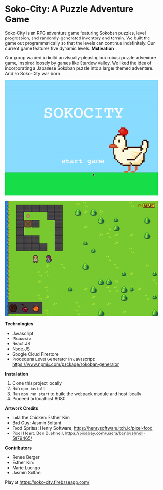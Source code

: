 # Soko-City: A Puzzle Adventure Game

Soko-City is an RPG adventure game featuring Sokoban puzzles, level progression, and randomly-generated inventory and terrain. We built the game out programmatically so that the levels can continue indefinitely. Our current game features five dynamic levels.
**Motivation**

Our group wanted to build an visually-pleasing but robust puzzle adventure game, inspired loosely by games like Stardew Valley. We liked the idea of incorporating a Japanese Sokoban puzzle into a larger themed adventure. And so Soko-City was born.

![intro scene](https://github.com/destination-pop/soko-city/blob/master/demo-intro.gif)

![level play](https://github.com/destination-pop/soko-city/blob/master/demo-level.gif)

**Technologies**
* Javascript
* Phaser.io
* React.JS
* Node.JS
* Google Cloud Firestore
* Procedural Level Generator in Javascript: https://www.npmjs.com/package/sokoban-generator

**Installation**
1. Clone this project locally
2. Run `npm install`
3. Run `npm run start` to build the webpack module and host locally
4. Proceed to localhost:8080

**Artwork Credits**
* Lola the Chicken: Esther Kim
* Bad Guy: Jasmin Soltani
* Food Sprites: Henry Software, https://henrysoftware.itch.io/pixel-food
* Pixel Heart: Ben Bushnell, https://pixabay.com/users/benbushnell-5879465/

**Contributors**
* Renee Berger
* Esther Kim
* Marie Luongo
* Jasmin Soltani

Play at https://soko-city.firebaseapp.com/
